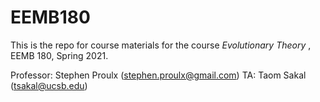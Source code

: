 # EEMB180

This is the repo for course materials for the course <em> Evolutionary Theory </em>, EEMB 180, Spring 2021. 

Professor: Stephen Proulx (stephen.proulx@gmail.com)
TA: Taom Sakal (tsakal@ucsb.edu)
